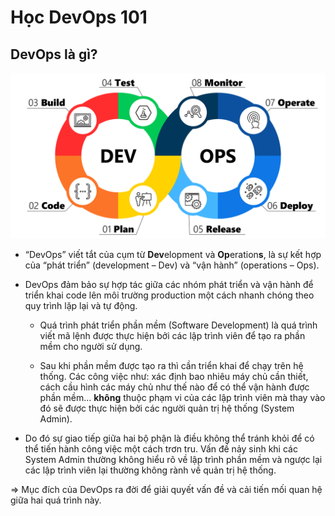 # Học DevOps 101

## DevOps là gì?

![DevOps Processes](./assets/images/devops-processes.png)

- “DevOps” viết tắt của cụm từ **Dev**elopment và **Op**eration**s**, là sự kết hợp của “phát triển” (development – Dev) và “vận hành” (operations – Ops).

- DevOps đảm bảo sự hợp tác giữa các nhóm phát triển và vận hành để triển khai code lên môi trường production một cách nhanh chóng theo quy trình lặp lại và tự động.

  - Quá trình phát triển phần mềm (Software Development) là quá trình viết mã lệnh được thực hiện bởi các lập trình viên để tạo ra phần mềm cho người sử dụng.

  - Sau khi phần mềm được tạo ra thì cần triển khai để chạy trên hệ thống. Các công việc như: xác định bao nhiêu máy chủ cần thiết, cách cầu hình các máy chủ như thế nào để có thể vận hành được phần mềm... **không** thuộc phạm vi của các lập trình viên mà thay vào đó sẽ được thực hiện bởi các người quản trị hệ thống (System Admin).

- Do đó sự giao tiếp giữa hai bộ phận là điều không thể tránh khỏi để có thể tiến hành công việc một cách trơn tru. Vấn đề nảy sinh khi các System Admin thường không hiểu rõ về lập trình phần mềm và ngược lại các lập trình viên lại thường không rành về quản trị hệ thống.

=> Mục đích của DevOps ra đời để giải quyết vấn đề và cải tiến mối quan hệ giữa hai quá trình này.
